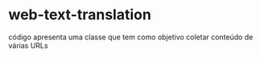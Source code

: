 # web-text-translation
código apresenta uma classe que tem como objetivo coletar conteúdo de várias URLs
